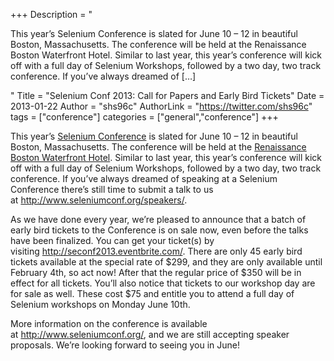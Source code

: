 +++
Description = "<p>This year’s Selenium Conference is slated for June 10 – 12 in beautiful Boston, Massachusetts. The conference will be held at the Renaissance Boston Waterfront Hotel. Similar to last year, this year’s conference will kick off with a full day of Selenium Workshops, followed by a two day, two track conference. If you’ve always dreamed of […]</p>"
Title = "Selenium Conf 2013: Call for Papers and Early Bird Tickets"
Date = 2013-01-22
Author = "shs96c"
AuthorLink = "https://twitter.com/shs96c"
tags = ["conference"]
categories = ["general","conference"]
+++

<div>
<div>
<div>
<div>This year&#8217;s <a href="http://www.seleniumconf.org/">Selenium Conference</a> is slated for June 10 &#8211; 12 in beautiful Boston, Massachusetts. The conference will be held at the <a href="http://www.seleniumconf.org/venue/">Renaissance Boston Waterfront Hotel</a>. Similar to last year, this year&#8217;s conference will kick off with a full day of Selenium Workshops, followed by a two day, two track conference. If you&#8217;ve always dreamed of speaking at a Selenium Conference there&#8217;s still time to submit a talk to us at <a href="http://www.seleniumconf.org/speakers/" target="_blank">http://www.seleniumconf.org/speakers/</a>.</div>
<div></div>
<p>As we have done every year, we&#8217;re pleased to announce that a batch of early bird tickets to the Conference is on sale now, even before the talks have been finalized. You can get your ticket(s) by visiting <a href="http://seconf2013.eventbrite.com/" target="_blank">http://seconf2013.eventbrite.com/</a>. There are only 45 early bird tickets available at the special rate of $299, and they are only available until February 4th, so act now! After that the regular price of $350 will be in effect for all tickets. You&#8217;ll also notice that tickets to our workshop day are for sale as well. These cost $75 and entitle you to attend a full day of Selenium workshops on Monday June 10th.</div>
</div>
<p>More information on the conference is available at <a href="http://www.seleniumconf.org/" target="_blank">http://www.seleniumconf.org/</a>, and we are still accepting speaker proposals. We&#8217;re looking forward to seeing you in June!<em id="__mceDel"></em></div>


